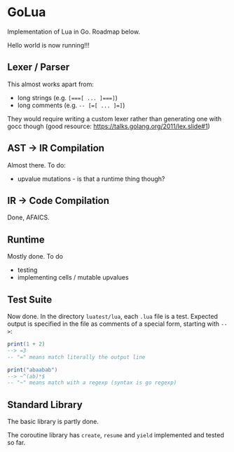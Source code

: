 GoLua
=====

Implementation of Lua in Go. Roadmap below.

Hello world is now running!!!

Lexer / Parser
--------------

This almost works apart from:
* long strings (e.g. `[===[ ... ]===]`)
* long comments (e.g. `-- [=[ ... ]=]`)

They would require writing a custom lexer rather than generating one
with gocc though (good resource:
https://talks.golang.org/2011/lex.slide#1)

AST -> IR Compilation
---------------------

Almost there.  To do:
* upvalue mutations - is that a runtime thing though?

IR -> Code Compilation
----------------------

Done, AFAICS.

Runtime
-------

Mostly done.  To do
* testing
* implementing cells / mutable upvalues

Test Suite
----------

Now done. In the directory `luatest/lua`, each `.lua` file is a
test. Expected output is specified in the file as comments of a
special form, starting with `-->`:

```lua
print(1 + 2)
--> =3
-- "=" means match literally the output line

print("abaabab")
--> ~^(ab)*$
-- "~" means match with a regexp (syntax is go regexp)
```


Standard Library
----------------

The basic library is partly done.

The coroutine library has `create`, `resume` and `yield` implemented
and tested so far.
